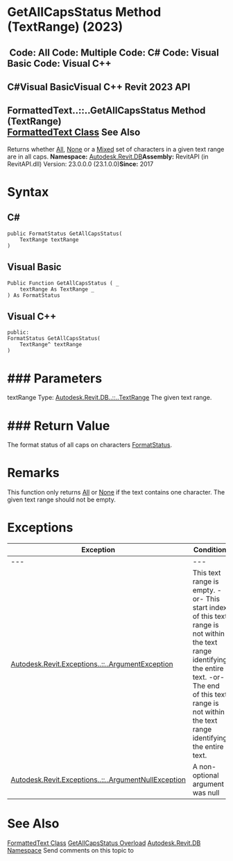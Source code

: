 # GetAllCapsStatus Method (TextRange) (2023)

﻿
 Code: All Code: Multiple Code: C# Code: Visual Basic Code: Visual C++   
---  
C#Visual BasicVisual C++
Revit 2023 API  
---  
FormattedText..::..GetAllCapsStatus Method (TextRange)  
[FormattedText Class](79a92343-2342-8325-1b51-f12c4fb05481.md "FormattedText Class") See Also  
---  
Returns whether [All](81333f80-2181-8faa-9c1e-cadcda7f3b5e.md "FormatStatus Enumeration"), [None](81333f80-2181-8faa-9c1e-cadcda7f3b5e.md "FormatStatus Enumeration") or a [Mixed](81333f80-2181-8faa-9c1e-cadcda7f3b5e.md "FormatStatus Enumeration") set of characters in a given text range are in all caps. 
**Namespace:** [Autodesk.Revit.DB](87546ba7-461b-c646-cbb1-2cb8f5bff8b2.md "Autodesk.Revit.DB Namespace")**Assembly:** RevitAPI (in RevitAPI.dll) Version: 23.0.0.0 (23.1.0.0)**Since:** 2017 
# Syntax
C#  
---  
```text
public FormatStatus GetAllCapsStatus(
	TextRange textRange
)
```
  
Visual Basic  
---  
```text
Public Function GetAllCapsStatus ( _
	textRange As TextRange _
) As FormatStatus
```
  
Visual C++  
---  
```text
public:
FormatStatus GetAllCapsStatus(
	TextRange^ textRange
)
```
  
# ### Parameters
textRange
    Type: [Autodesk.Revit.DB..::..TextRange](8a00baaf-8cb8-d9f0-e0a0-eaa5aa16e55e.md "TextRange Class") The given text range. 
# ### Return Value
The format status of all caps on characters [FormatStatus](81333f80-2181-8faa-9c1e-cadcda7f3b5e.md "FormatStatus Enumeration"). 
# Remarks
This function only returns [All](81333f80-2181-8faa-9c1e-cadcda7f3b5e.md "FormatStatus Enumeration") or [None](81333f80-2181-8faa-9c1e-cadcda7f3b5e.md "FormatStatus Enumeration") if the text contains one character. The given text range should not be empty. 
# Exceptions
| Exception | Condition |
| --- | --- |
| --- | --- |
| [Autodesk.Revit.Exceptions..::..ArgumentException](2e6e4206-97a8-dd4b-df5d-4269f4bb6088.md "ArgumentException Class") | This text range is empty. -or- This start index of this text range is not within the text range identifying the entire text. -or- The end of this text range is not within the text range identifying the entire text. |
| [Autodesk.Revit.Exceptions..::..ArgumentNullException](631e1424-60f4-929b-4e52-dda9dcd26316.md "ArgumentNullException Class") | A non-optional argument was null |

# See Also
[FormattedText Class](79a92343-2342-8325-1b51-f12c4fb05481.md "FormattedText Class")
[GetAllCapsStatus Overload](f17210ad-f450-5212-2103-f92ac85711a0.md "GetAllCapsStatus Method")
[Autodesk.Revit.DB Namespace](87546ba7-461b-c646-cbb1-2cb8f5bff8b2.md "Autodesk.Revit.DB Namespace")
Send comments on this topic to 